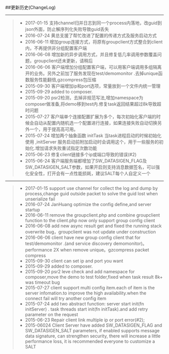 ##更新历史(ChangeLog)

---------
> * 2017-01-15 支持channel归并日志到同一个process内落地，改guid到json外面，防止解序列化失败导致guid丢失
> * 2016-07-24 黄总支援了帮忙改进了配置的传递方式及服务启动方式
> * 2016-06-11 增加group连接方式，将原有groupclient方式整合到client内，不再提供非分组配置客户端
> * 2016-06-08 增加新的异步调用方式，并且修复低几率调用参数覆盖问题，groupclient还未更新，请稍后
> * 2016-06-06 客户端增加分组配置客户端，可以用客户端调用多组隔离开的业务。另外之前加了服务发现在test/demomonitor .去掉unique函数服务性能翻倍,gzcompress包压缩
> * 2015-09-30 客户端增加ip和port选项，常量放到一个文件内统一管理
> * 2015-09-29 added to composer.
> * 2015-09-20 psr2检测，去掉非规范写法,增加namespace为composer做准备,将demo移到test内.修复task返回结果超过8k导致超时问题
> * 2015-07-27 客户端单个连接配置扩展为多个，每次初始化客户端的时候会自动从配置内随机选一个配置进行连接，如果连接失败自动切换另外一个，用于提高高可用。
> * 2015-07-24 增加两个抽象函数 initTask 当task进程启动的时候初始化使用 ,initServer 服务启动前附加启动时会调用这个，用于一些服务的初始化.增加请求失败重试指定次数功能
> * 2015-06-23 修复client链接多个ip或端口导致的错误(#2)
> * 2015-06-24 客户端服务端都增加了SW_DATASIGEN_FLAG及SW_DATASIGEN_SALT参数，如果开启则支持消息数据签名，可以强化安全性，打开会有一点性能损耗，建议SALT每个人自定义一个

----------
> * 2017-01-15 support use channel for collect the log and dump by process,change guid outside packet to solve the guid lost when unserialize fail
> * 2016-07-24 JanHuang optimize the config define,and server startup
> * 2016-06-11 remove the groupclient.php and combine groupclient function to the client.php now only support group config client
> * 2016-06-08 add new async result get and fixed the running stack overwrite bug，groupclient was not update under construction
> * 2016-06-06 client have new group config client that for test/demomonitor .(and service discovery demomonitor)。performance 2X when remove unique。gzcompress packet compress
> * 2015-09-30 client can set ip and port you want
> * 2015-09-29 added to composer.
> * 2015-09-20 psr2 leve check and add namespace for composer,move the demo to test folder,fixed when task result 8k+ was timeout bug
> * 2015-07-27 client support multi config item.each of item is the server infomation.to improve the high availability.when the connect fail will try another config item
> * 2015-07-24 add two abstract function: server start init(fn initServer) . task threads start init(fn initTask).and add retry parameter on the request
> * 2015-06-23 Repair client link multiple ip or port error(#2);
> * 2015-06024 Client Server have added SW_DATASIGEN_FLAG and SW_DATASIGEN_SALT parameters, if enabled supports message data signature, can strengthen security, there will increase a little performance loss, it is recommended everyone to customize a SALT
